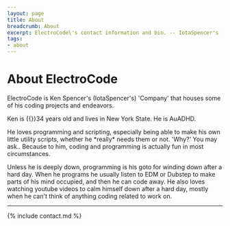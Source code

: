 ```yaml
---
layout: page
title: About
breadcrumb: About
excerpt: ElectroCode\'s contact information and bio. -- IotaSpencer's 'Company' that houses his projects and endeavors.
tags:
- about
---
```

# About ElectroCode
<p class="text-light">
ElectroCode is Ken Spencer's (IotaSpencer's) 'Company' that houses some of his coding projects and endeavors.
</p>

<p class="text-light">
Ken is {{}}34 years old and lives in New York State. He is AuADHD.
</p>
<p class="text-light">
He loves programming and scripting, especially being able to make his own little utility scripts, whether he *really* needs them or not. 'Why?' You may ask.. Because to him, coding and programming is actually fun in most circumstances.
</p>
<p class="text-light">
Unless he is deeply down, programming is his goto for winding down after a hard day. When he programs he usually listen to EDM or Dubstep to make parts of his mind occupied, and then he can code away.  He also loves watching youtube videos to calm himself down after a hard day, mostly when he can't think of anything coding related to work on.
</p>

------

{% include contact.md %}
